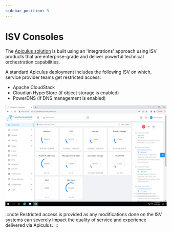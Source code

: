 ```yaml
---
sidebar_position: 3
---
```

# ISV Consoles

The [Apiculus solution](/docs/Introduction/BuildingBlocks) is built using an 'integrations' approach using ISV products that are enterprise-grade and deliver powerful technical orchestration capabilities.

A standard Apiculus deployment includes the following ISV on which, service provider teams get restricted access:

- Apache CloudStack
- Cloudian HyperStore (if object storage is enabled)
- PowerDNS (if DNS management is enabled)

![ISV Consoles](img/ISVConsoles.png)

:::note
Restricted access is provided as any modifications done on the ISV systems can severely impact the quality of service and experience delivered via Apiculus.
:::